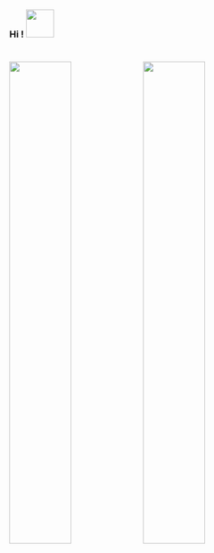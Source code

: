 ### Hi ! <img src="https://media.giphy.com/media/jdiZ7hlxcnada/giphy.gif" width="50px">
#

<img align="Left" width="47%" src="https://github-readme-stats.vercel.app/api?username=ramaditoferdian&show_icons=true&theme=tokyonight&custom_title=ramaditoferdian's Github Stats&count_private=true  " />

<img align="Left" width="47%" src="https://github-readme-stats.vercel.app/api/top-langs/?username=ramaditoferdian&layout=compact&theme=tokyonight" />

